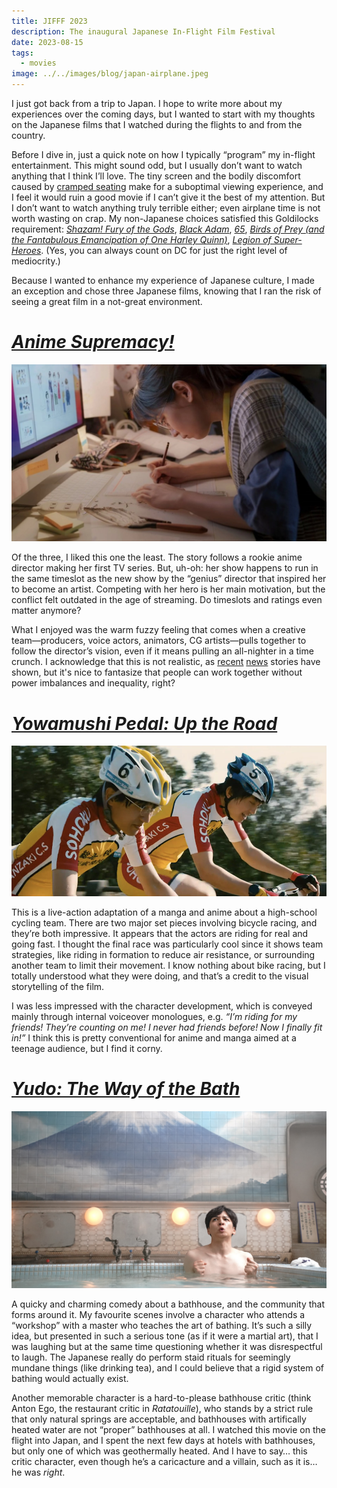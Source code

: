 ```yaml
---
title: JIFFF 2023
description: The inaugural Japanese In-Flight Film Festival
date: 2023-08-15
tags:
  - movies
image: ../../images/blog/japan-airplane.jpeg
---
```


I just got back from a trip to Japan. I hope to write more about my experiences over the coming days, but I wanted to start with my thoughts on the Japanese films that I watched during the flights to and from the country.

Before I dive in, just a quick note on how I typically “program” my in-flight entertainment. This might sound odd, but I usually don’t want to watch anything that I think I’ll love. The tiny screen and the bodily discomfort caused by [cramped seating][1] make for a suboptimal viewing experience, and I feel it would ruin a good movie if I can’t give it the best of my attention. But I don’t want to watch anything truly terrible either; even airplane time is not worth wasting on crap. My non-Japanese choices satisfied this Goldilocks requirement: [_Shazam! Fury of the Gods_][2], [_Black Adam_][3], [_65_][4], [_Birds of Prey (and the Fantabulous Emancipation of One Harley Quinn)_][5], [_Legion of Super-Heroes_][6]. (Yes, you can always count on DC for just the right level of mediocrity.)

Because I wanted to enhance my experience of Japanese culture, I made an exception and chose three Japanese films, knowing that I ran the risk of seeing a great film in a not-great environment.

# [_Anime Supremacy!_][7]

![](../../images/blog/anime-supremacy.webp)

Of the three, I liked this one the least. The story follows a rookie anime director making her first TV series. But, uh-oh: her show happens to run in the same timeslot as the new show by the “genius” director that inspired her to become an artist. Competing with her hero is her main motivation, but the conflict felt outdated in the age of streaming. Do timeslots and ratings even matter anymore?

What I enjoyed was the warm fuzzy feeling that comes when a creative team—producers, voice actors, animators, CG artists—pulls together to follow the director’s vision, even if it means pulling an all-nighter in a time crunch. I acknowledge that this is not realistic, as [recent][8] [news][9] stories have shown, but it's nice to fantasize that people can work together without power imbalances and inequality, right?

# [_Yowamushi Pedal: Up the Road_][10]

![](../../images/blog/yowamushi-pedal.jpeg)

This is a live-action adaptation of a manga and anime about a high-school cycling team. There are two major set pieces involving bicycle racing, and they’re both impressive. It appears that the actors are riding for real and going fast. I thought the final race was particularly cool since it shows team strategies, like riding in formation to reduce air resistance, or surrounding another team to limit their movement. I know nothing about bike racing, but I totally understood what they were doing, and that’s a credit to the visual storytelling of the film.

I was less impressed with the character development, which is conveyed mainly through internal voiceover monologues, e.g. _“I’m riding for my friends! They’re counting on me! I never had friends before! Now I finally fit in!”_ I think this is pretty conventional for anime and manga aimed at a teenage audience, but I find it corny.

# [_Yudo: The Way of the Bath_][11]

![](../../images/blog/yudo.jpeg)

A quicky and charming comedy about a bathhouse, and the community that forms around it. My favourite scenes involve a character who attends a “workshop” with a master who teaches the art of bathing. It’s such a silly idea, but presented in such a serious tone (as if it were a martial art), that I was laughing but at the same time questioning whether it was disrespectful to laugh. The Japanese really do perform staid rituals for seemingly mundane things (like drinking tea), and I could believe that a rigid system of bathing would actually exist.

Another memorable character is a hard-to-please bathhouse critic (think Anton Ego, the restaurant critic in _Ratatouille_), who stands by a strict rule that only natural springs are acceptable, and bathhouses with artifically heated water are not “proper” bathhouses at all. I watched this movie on the flight into Japan, and I spent the next few days at hotels with bathhouses, but only one of which was geothermally heated. And I have to say… this critic character, even though he’s a caricacture and a villain, such as it is… he was _right_.

[1]:	https://www.youtube.com/watch?v=TXjU4l5wrkk
[2]:	https://letterboxd.com/film/shazam-fury-of-the-gods/
[3]:	https://letterboxd.com/film/black-adam/
[4]:	https://letterboxd.com/film/65/
[5]:	https://letterboxd.com/film/birds-of-prey-and-the-fantabulous-emancipation-of-one-harley-quinn/
[6]:	https://letterboxd.com/film/legion-of-super-heroes/
[7]:	https://letterboxd.com/film/anime-supremacy/
[8]:	https://www.theverge.com/2023/6/23/23771199/across-the-spider-verse-working-conditions-phil-lord
[9]:	https://www.wired.com/story/marvel-vfx-unionization-big-deal/
[10]:	https://letterboxd.com/film/yowamushi-pedal-up-the-road/
[11]:	https://letterboxd.com/film/yudo-the-way-of-the-bath/